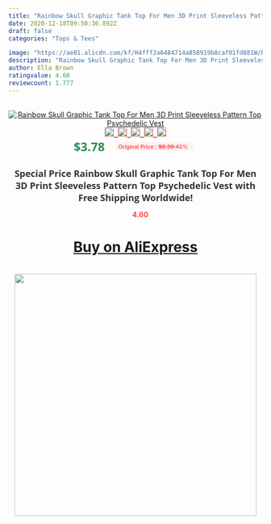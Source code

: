 ```yaml
---
title: "Rainbow Skull Graphic Tank Top For Men 3D Print Sleeveless Pattern Top Psychedelic Vest"
date: 2020-12-18T09:50:36.892Z
draft: false
categories: "Tops & Tees"

image: "https://ae01.alicdn.com/kf/H4fff2a6484714a858919b8caf01fd881W/Rainbow-Skull-Graphic-Tank-Top-For-Men-3D-Print-Sleeveless-Pattern-Top-Psychedelic-Vest.jpg"
description: "Rainbow Skull Graphic Tank Top For Men 3D Print Sleeveless Pattern Top Psychedelic Vest"
author: Ella Brown
ratingvalue: 4.60
reviewcount: 1.777
---
```

<br>
<div style="text-align: center;">
<a href="https://s.click.aliexpress.com/e/_ANOuG9" target="_blank" rel="nofollow noopener noreferrer"><img alt="Rainbow Skull Graphic Tank Top For Men 3D Print Sleeveless Pattern Top Psychedelic Vest" class="magnifier-image" src="https://ae01.alicdn.com/kf/H4fff2a6484714a858919b8caf01fd881W/Rainbow-Skull-Graphic-Tank-Top-For-Men-3D-Print-Sleeveless-Pattern-Top-Psychedelic-Vest.jpg_640x640.jpg">
<br>
<img style="border:1px solid salmon" src="https://ae01.alicdn.com/kf/H4fff2a6484714a858919b8caf01fd881W/Rainbow-Skull-Graphic-Tank-Top-For-Men-3D-Print-Sleeveless-Pattern-Top-Psychedelic-Vest.jpg_120x120.jpg">&nbsp;&nbsp;<img style="border:1px solid salmon" src="https://ae01.alicdn.com/kf/H99a302b59522424792525f7c7c5a593fm/Rainbow-Skull-Graphic-Tank-Top-For-Men-3D-Print-Sleeveless-Pattern-Top-Psychedelic-Vest.jpg_120x120.jpg">&nbsp;&nbsp;<img style="border:1px solid salmon" src="_120x120.jpg">&nbsp;&nbsp;<img style="border:1px solid salmon" src="_120x120.jpg">&nbsp;&nbsp;<img style="border:1px solid salmon" src="_120x120.jpg"></a></div><br0>
<div style="text-align: center;"><span style="background-color: white; border: 0px; box-sizing: border-box; color: seagreen; display: inline-block; font-family: &quot;open sans&quot; , &quot;arial&quot; , &quot;helvetica&quot; , sans-serif , &quot;heiti&quot;; font-size: 24px; font-stretch: inherit; font-weight: 700; line-height: inherit; margin: 0px 10px 0px 0px; padding: 0px; vertical-align: middle;">$3.78 </span>
<span style="background: rgb(255 , 241 , 241); border-radius: 3px; border: 0px; box-sizing: border-box; color: #ff4747; display: inline-block; font-family: inherit; font-size: 12px; font-stretch: inherit; font-style: inherit; font-variant: inherit; font-weight: 600; line-height: inherit; margin: 0px; padding: 2px 5px; transform: scale(0.9); vertical-align: middle;">Original Price : <b style="text-decoration: line-through;">$6.30 </b> 40%&nbsp;&nbsp;</span></div>
<h1 style="color: #333333; display: inline-block; font-family: &quot;open sans&quot; , &quot;arial&quot; , &quot;helvetica&quot; , sans-serif , &quot;heiti&quot;; font-size: 18px; font-stretch: inherit; font-weight: 700; text-align: center;">Special Price Rainbow Skull Graphic Tank Top For Men 3D Print Sleeveless Pattern Top Psychedelic Vest with Free Shipping Worldwide!</h1>
<div style="color: #ff4747; text-align: center;">
<img src="https://4.bp.blogspot.com/-M0ZcTcb-5uY/XleCXlxnR4I/AAAAAAAAAEc/OrjgMkXV1oMQFaCRZj5HQwOCBcu3w1FegCPcBGAYYCw/s1600/star.png" style="height: 15px;">&nbsp;<b>4.60</b></div>
<div class="button_cont" align="center"><a class="buynow_a" href="https://s.click.aliexpress.com/e/_ANOuG9" target="_blank" rel="nofollow noopener noreferrer"><H1>Buy on AliExpress</H1></a></div><br>
<div class="separator" style="clear: both; text-align: center;">
<img src="https://lh3.googleusercontent.com/-pTy5HemUv9M/XlePHvY0dAI/AAAAAAAAAE4/0nX5iRUoIWY8eMW9Dpxeirr157OZliDIgCLcBGAsYHQ/s1600/badge.gif" width="480">
</div>
